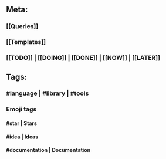 ## **Meta:**
### [[Queries]]
### [[Templates]]
### [[TODO]] | [[DOING]] | [[DONE]] | [[NOW]] | [[LATER]]
## **Tags:**
### #language | #library | #tools
### **Emoji tags**
#### #star | Stars
#### #idea | Ideas
#### #documentation | Documentation
###
